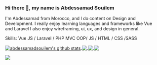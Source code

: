 ### Hi there 👋, my name is Abdessamad Souilem
I'm Abdessamad from Morocco, and I do content on Design and Development. I really enjoy learning languages and frameworks like Vue and Laravel I also enjoy wireframing, ui, ux, and design in general.


Skills: Vue JS / Laravel / PHP MVC OOP/ JS / HTML / CSS /SASS 




<a href="https://github.com/abdessamadsouilem/github-readme-stats">
  <img align="center" src="https://github-readme-stats.vercel.app/api?username=abdessamadsouilem&show_icons=true&count_private=true&include_all_commits=true&theme=material-palenight" alt="abdessamadsouilem's github stats" />
</a>
<a href="https://github.com/abdessamadsouilem/github-readme-stats">
  <!-- Change the `github-readme-stats.anuraghazra1.vercel.app` to `github-readme-stats.vercel.app`  -->
  <img align="center" src="https://github-readme-stats.vercel.app/api/top-langs/?username=abdessamadsouilem&layout=compact&theme=material-palenight" />
</a>

<a href="https://github.com/abdessamadsouilem/vehicle_rental">
  <!-- Change the `github-readme-stats.anuraghazra1.vercel.app` to `github-readme-stats.vercel.app`  -->
  <img align="center" src="https://github-readme-stats.vercel.app/api/pin/?username=abdessamadsouilem&repo=vehicle_rental&theme=material-palenight" />
</a>    
<a href="https://github.com/abdessamadsouilem/portfolio">
  <!-- Change the `github-readme-stats.anuraghazra1.vercel.app` to `github-readme-stats.vercel.app`  -->
  <img align="center" src="https://github-readme-stats.vercel.app/api/pin/?username=abdessamadsouilem&repo=portfolio&theme=material-palenight" />
</a>

![](https://komarev.com/ghpvc/?username=abdessamadsouilem&color=green)



